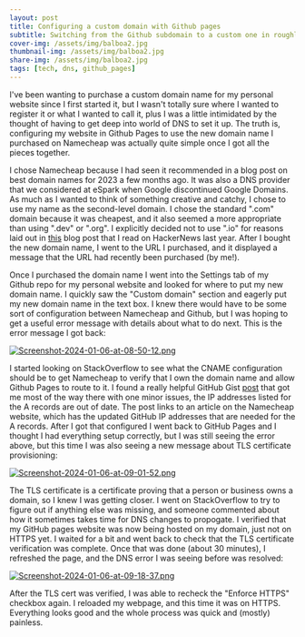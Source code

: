 ```yaml
---
layout: post
title: Configuring a custom domain with Github pages 
subtitle: Switching from the Github subdomain to a custom one in roughly an hour
cover-img: /assets/img/balboa2.jpg
thumbnail-img: /assets/img/balboa2.jpg
share-img: /assets/img/balboa2.jpg
tags: [tech, dns, github_pages]
---
```


I've been wanting to purchase a custom domain name for my personal website since I first started it, but I wasn't totally sure where I wanted to register it or what I wanted to call it, plus I was a little intimidated by the thought of having to get deep into world of DNS to set it up. The truth is, configuring my website in Github Pages to use the new domain name I purchased on Namecheap was actually quite simple once I got all the pieces together.

I chose Namecheap because I had seen it recommended in a blog post on best domain names for 2023 a few months ago. It was also a DNS provider that we considered at eSpark when Google discontinued Google Domains. As much as I wanted to think of something creative and catchy, I chose to use my name as the second-level domain. I chose the standard ".com" domain because it was cheapest, and it also seemed a more appropriate than using ".dev" or ".org". I explicitly decided not to use ".io" for reasons laid out in [this](https://www.beep.blog/io/) blog post that I read on HackerNews last year. After I bought the new domain name, I went to the URL I purchased, and it displayed a message that the URL had recently been purchased (by me!).

Once I purchased the domain name I went into the Settings tab of my Github repo for my personal website and looked for where to put my new domain name. I quickly saw the "Custom domain" section and eagerly put my new domain name in the text box. I knew there would have to be some sort of configuration between Namecheap and Github, but I was hoping to get a useful error message with details about what to do next. This is the error message I got back:

[![Screenshot-2024-01-06-at-08-50-12.png](https://i.postimg.cc/C130NpFT/Screenshot-2024-01-06-at-08-50-12.png)](https://postimg.cc/YGzTrVGb)

I started looking on StackOverflow to see what the CNAME configuration should be to get Namecheap to verify that I own the domain name and allow Github Pages to route to it. I found a really helpful GitHub Gist [post](https://gist.github.com/notTag/4a60598d018124c9ac4a7b1f3e2bac9a) that got me most of the way there with one minor issues, the IP addresses listed for the A records are out of date. The post links to an article on the Namecheap website, which has the updated GitHub IP addresses that are needed for the A records. After I got that configured I went back to GitHub Pages and I thought I had everything setup correctly, but I was still seeing the error above, but this time I was also seeing a new message about TLS certificate provisioning:

[![Screenshot-2024-01-06-at-09-01-52.png](https://i.postimg.cc/FHNTLCXP/Screenshot-2024-01-06-at-09-01-52.png)](https://postimg.cc/crk7qmHY)

The TLS certificate is a certificate proving that a person or business owns a domain, so I knew I was getting closer. I went on StackOverflow to try to figure out if anything else was missing, and someone commented about how it sometimes takes time for DNS changes to propogate. I verified that my GitHub pages website was now being hosted on my domain, just not on HTTPS yet. I waited for a bit and went back to check that the TLS certificate verification was complete. Once that was done (about 30 minutes), I refreshed the page, and the DNS error I was seeing before was resolved:

[![Screenshot-2024-01-06-at-09-18-37.png](https://i.postimg.cc/QCPHrykj/Screenshot-2024-01-06-at-09-18-37.png)](https://postimg.cc/YL6p68sP)

After the TLS cert was verified, I was able to recheck the "Enforce HTTPS" checkbox again. I reloaded my webpage, and this time it was on HTTPS. Everything looks good and the whole process was quick and (mostly) painless.